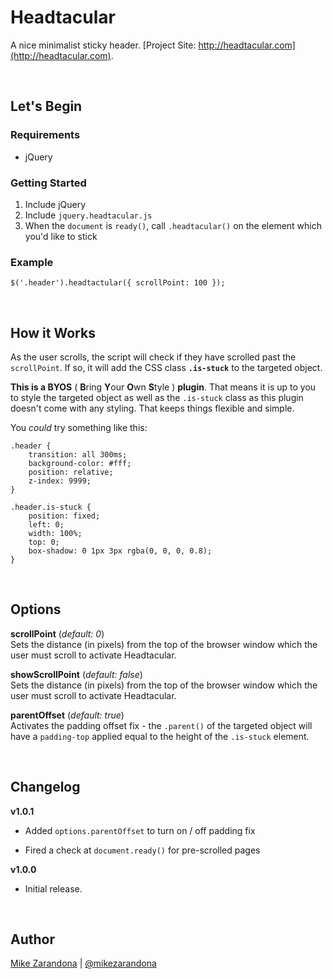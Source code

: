 Headtacular
===========

A nice minimalist sticky header.  [Project Site: http://headtacular.com](http://headtacular.com).

<br />



## Let's Begin

### Requirements

* jQuery

### Getting Started

1. Include jQuery
1. Include `jquery.headtacular.js`
1. When the `document` is `ready()`, call `.headtacular()` on the element which you'd like to stick

### Example

	$('.header').headtactular({ scrollPoint: 100 });

<br />



## How it Works
As the user scrolls, the script will check if they have scrolled past the `scrollPoint`.  If so, it will add the CSS class **`.is-stuck`** to the targeted object.

**This is a BYOS** ( **B**ring **Y**our **O**wn **S**tyle ) **plugin**. That means it is up to you to style the targeted object as well as the `.is-stuck` class as this plugin doesn't come with any styling.  That keeps things flexible and simple.

You *could* try something like this:

	.header {
		transition: all 300ms;
		background-color: #fff;
		position: relative;
		z-index: 9999;
	}

	.header.is-stuck {
		position: fixed;
		left: 0;
		width: 100%;
		top: 0;
		box-shadow: 0 1px 3px rgba(0, 0, 0, 0.8);
	}

<br />



## Options

**scrollPoint** (_default: 0_)<br />Sets the distance (in pixels) from the top of the browser window which the user must scroll to activate Headtacular.

**showScrollPoint** (_default: false_)<br />Sets the distance (in pixels) from the top of the browser window which the user must scroll to activate Headtacular.

**parentOffset** (_default: true_)<br />Activates the padding offset fix - the `.parent()` of the targeted object will have a `padding-top` applied equal to the height of the `.is-stuck` element.

<br />



## Changelog

**v1.0.1**<br />
+ Added `options.parentOffset` to turn on / off padding fix<br />
- Fired a check at `document.ready()` for pre-scrolled pages

**v1.0.0**<br />
- Initial release.

<br />



## Author
[Mike Zarandona](http://mikezarandona.com) | [@mikezarandona](http://twitter.com/mikezarandona)
